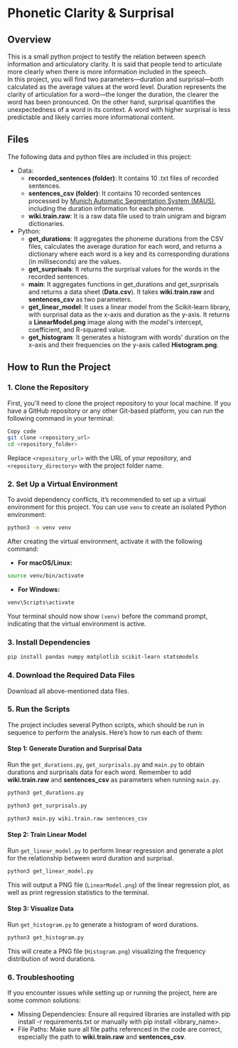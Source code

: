 # Phonetic Clarity & Surprisal
## Overview
This is a small python project to testify the relation between speech information and articulatory clarity. It is said that people tend to articulate more clearly when there is more information included in the speech.  
In this project, you will find two parameters—duration and surprisal—both calculated as the average values at the word level. Duration represents the clarity of articulation for a word—the longer the duration, the clearer the word has been pronounced. On the other hand, surprisal quantifies the unexpectedness of a word in its context. A word with higher surprisal is less predictable and likely carries more informational content.  
## Files
The following data and python files are included in this project:
* Data:
  * **recorded_sentences (folder)**: It contains 10 .txt files of recorded sentences.
  * **sentences_csv (folder)**: It contains 10 recorded sentences processed by [Munich Automatic Segmentation System (MAUS)](https://clarin.phonetik.uni-muenchen.de/BASWebServices/interface/WebMAUSBasic), including the duration information for each phoneme.
  * **wiki.train.raw**: It is a raw data file used to train unigram and bigram dictionaries.
* Python:
  * **get_durations**: It aggregates the phoneme durations from the CSV files, calculates the average duration for each word, and returns a dictionary where each word is a key and its corresponding durations (in milliseconds) are the values.
  * **get_surprisals**: It returns the surprisal values for the words in the recorded sentences.
  * **main**: It aggregates functions in get_durations and get_surprisals and returns a data sheet (**Data.csv**). It takes **wiki.train.raw** and **sentences_csv** as two parameters.
  * **get_linear_model**: It uses a linear model from the Scikit-learn library, with surprisal data as the x-axis and duration as the y-axis. It returns a **LinearModel.png** image along with the model's intercept, coefficient, and R-squared value.
  * **get_histogram**: It generates a histogram with words' duration on the x-axis and their frequencies on the y-axis called **Histogram.png**.
## How to Run the Project
### 1. Clone the Repository  
First, you'll need to clone the project repository to your local machine. If you have a GitHub repository or any other Git-based platform, you can run the following command in your terminal:
```bash
Copy code
git clone <repository_url>
cd <repository_folder>
```
Replace `<repository_url>` with the URL of your repository, and `<repository_directory>` with the project folder name.
### 2. Set Up a Virtual Environment
To avoid dependency conflicts, it’s recommended to set up a virtual environment for this project. You can use `venv` to create an isolated Python environment:
```bash
python3 -m venv venv
```
After creating the virtual environment, activate it with the following command:  
* **For macOS/Linux:**
```bash
source venv/bin/activate
```
* **For Windows:**
```bash
venv\Scripts\activate
```
Your terminal should now show `(venv)` before the command prompt, indicating that the virtual environment is active.
### 3. Install Dependencies
```bash
pip install pandas numpy matplotlib scikit-learn statsmodels
```
### 4. Download the Required Data Files
Download all above-mentioned data files.
### 5. Run the Scripts
The project includes several Python scripts, which should be run in sequence to perform the analysis. Here’s how to run each of them:
#### Step 1: Generate Duration and Surprisal Data
Run the `get_durations.py`, `get_surprisals.py` and `main.py` to obtain durations and surprisals data for each word. Remember to add **wiki.train.raw** and **sentences_csv** as parameters when running `main.py`.
```bash
python3 get_durations.py
```
```bash
python3 get_surprisals.py
```
```bash
python3 main.py wiki.train.raw sentences_csv
```
#### Step 2: Train Linear Model
Run `get_linear_model.py` to perform linear regression and generate a plot for the relationship between word duration and surprisal.
```bash
python3 get_linear_model.py
```
This will output a PNG file (`LinearModel.png`) of the linear regression plot, as well as print regression statistics to the terminal.
#### Step 3: Visualize Data
Run `get_histogram.py` to generate a histogram of word durations.
```bash
python3 get_histogram.py
```
This will create a PNG file (`Histogram.png`) visualizing the frequency distribution of word durations.
### 6. Troubleshooting
If you encounter issues while setting up or running the project, here are some common solutions:  
* Missing Dependencies: Ensure all required libraries are installed with pip install -r requirements.txt or manually with pip install <library_name>.
* File Paths: Make sure all file paths referenced in the code are correct, especially the path to **wiki.train.raw** and **sentences_csv**.  
